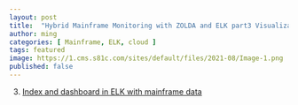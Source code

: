 ```yaml
---
layout: post
title:  "Hybrid Mainframe Monitoring with ZOLDA and ELK part3 Visualization"
author: ming
categories: [ Mainframe, ELK, cloud ]
tags: featured
image: https://1.cms.s81c.com/sites/default/files/2021-08/Image-1.png
published: false
---
```

3. [Index and dashboard in ELK with mainframe data](https://mainframe2cloud.com/Hybrid-Mainframe-Monitoring-with-ZOLDA&ELK-03-Visualization/)
